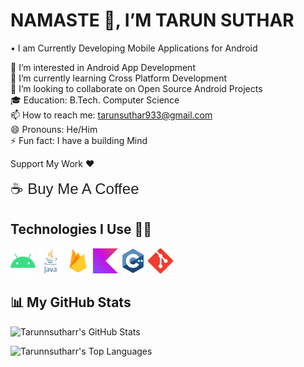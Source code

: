 
# NAMASTE 👋, I’M TARUN SUTHAR

• I am Currently Developing Mobile Applications for Android


👀 I’m interested in Android App Development  
🌱 I’m currently learning Cross Platform Development  
💞️ I’m looking to collaborate on Open Source Android Projects  
🎓 Education: B.Tech. Computer Science  
📫 How to reach me: tarunsuthar933@gmail.com  
😄 Pronouns: He/Him  
⚡ Fun fact: I have a building Mind  

Support My Work ❤️  

<span style="font-family: 'Cursive', sans-serif; color:#222222; font-size:24px;">
☕ Buy Me A Coffee
</span>
 

## Technologies I Use 👨‍💻

<img src="https://raw.githubusercontent.com/github/explore/main/topics/android/android.png" height="40"/> <img src="https://raw.githubusercontent.com/github/explore/main/topics/java/java.png" height="40"/> <img src="https://raw.githubusercontent.com/github/explore/main/topics/firebase/firebase.png" height="40"/> <img src="https://raw.githubusercontent.com/github/explore/main/topics/kotlin/kotlin.png" height="40"/> <img src="https://raw.githubusercontent.com/github/explore/main/topics/cpp/cpp.png" height="40"/> <img src="https://raw.githubusercontent.com/github/explore/main/topics/git/git.png" height="40"/>


## 📊 My GitHub Stats

![Tarunnsutharr's GitHub Stats](https://github-readme-stats.vercel.app/api?username=tarunnsutharr&show_icons=true&theme=default&bg_color=ffffff)

![Tarunnsutharr's Top Languages](https://github-readme-stats.vercel.app/api/top-langs/?username=tarunnsutharr&layout=compact&theme=default&bg_color=ffffff)









